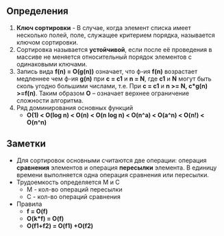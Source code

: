 ## Определения
1. <b>Ключ сортировки</b> - В случае, когда элемент списка имеет несколько полей, поле, служащее критерием порядка, 
называется ключом сортировки.
2. Сортировка называется <b>устойчивой</b>, если после её проведения в массиве не меняется относительный порядок 
элементов с одинаковыми ключами.
3. Запись вида <b>f(n) = O(g(n))</b> означает, что ф-ия <b>f(n)</b> возрастает медленнее чем ф-ия <b>g(n)</b> при
<b>с = с1</b> и <b>n = N</b>, где <b>c1</b> и <b>N</b> могут быть сколь угодно большими числами, т.е. 
При <b>c = c1</b> и <b>n >= N, c*g(n) >=f(n)</b>. Таким образом <b>O</b> – означает верхнее ограничение сложности алгоритма.
4. Ряд доминирования основных функций
   - <b>O(1) < O(log n) < O(n) < O(n log n) < O(n^a) < O(a^n) < O(n!) < O(n^n)</b>
 
## Заметки
- Для сортировок основными считаются две операции: операция **сравнения** элементов и операция **пересылки** элемента.
  В единицу времени выполняется одна операция сравнения или пересылки.
- Трудоемкость определяется М и С
  - М - кол-во операций пересылки
  - С - кол-во операций сравнения
- Правила
  - <b>f = O(f)</b>
  - <b>O(k*f) = O(f)</b>
  - <b>O(f1+f2) = O(f1) +O(f2)</b>

